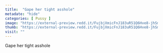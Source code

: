 ```yaml
---
title:  "Gape her tight asshole"
metadate: "hide"
categories: [ Pussy ]
image: "https://external-preview.redd.it/FujbjXmicFnJ183uR51Q6Hve8-jhSmwcDmes4Mch-Cg.jpg?auto=webp&s=e53b1b8088178d7f2be87a2ed8c910eb19a124f0"
thumb: "https://external-preview.redd.it/FujbjXmicFnJ183uR51Q6Hve8-jhSmwcDmes4Mch-Cg.jpg?width=320&crop=smart&auto=webp&s=294e115f7c7a1731031f9c575052ab266cb5e5ee"
visit: ""
---
```

Gape her tight asshole
